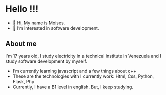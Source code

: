 # Hello !!!
- 👋 Hi, My name is Moises.
- 👀 I’m interested in software development.

## About me
I'm 17 years old, I study electricity in a technical institute in Venezuela and I study software development by myself.

- I’m currently learning javascript and a few things about c++
- These are the technologies with I currently work: Html, Css, Python, Flask, Php
- Currently, I have a B1 level in english. But, I keep studying.

<!---
moiseStudent/moiseStudent is a ✨ special ✨ repository because its `README.md` (this file) appears on your GitHub profile.
You can click the Preview link to take a look at your changes.
--->
